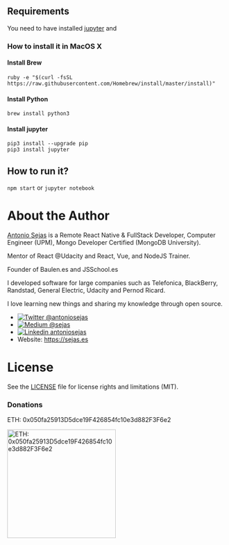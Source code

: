 ## Requirements
You need to have installed [jupyter](https://github.com/jupyter/jupyter) and 
### How to install it in MacOS X
#### Install Brew
```
ruby -e "$(curl -fsSL https://raw.githubusercontent.com/Homebrew/install/master/install)"
```
#### Install Python
```
brew install python3
```
#### Install jupyter
```
pip3 install --upgrade pip
pip3 install jupyter
```

## How to run it?
`npm start` or `jupyter notebook`

# About the Author
[Antonio Sejas](https://sejas.es) is a Remote React Native & FullStack Developer, Computer Engineer (UPM), Mongo Developer Certified (MongoDB University).

Mentor of React @Udacity and React, Vue, and NodeJS Trainer.

Founder of Baulen.es and JSSchool.es

I developed software for large companies such as Telefonica, BlackBerry, Randstad, General Electric, Udacity and Pernod Ricard.

I love learning new things and sharing my knowledge through open source.

- [![Twitter](https://raw.githubusercontent.com/adamfairhead/webicons/master/webicons/webicon-twitter-s.png) @antoniosejas](http://bit.ly/2A1yeOT)
- [![Medium](https://raw.githubusercontent.com/adamfairhead/webicons/master/webicons/webicon-medium-s.png) @sejas](http://bit.ly/2NyXDBw)
- [![Linkedin](https://raw.githubusercontent.com/adamfairhead/webicons/master/webicons/webicon-linkedin-s.png) antoniosejas](http://bit.ly/2LghNDK)
- Website: https://sejas.es

# License
See the [LICENSE](LICENSE) file for license rights and limitations (MIT).

### Donations
ETH: 0x050fa25913D5dce19F426854fc10e3d882F3F6e2

<img src="https://sejas.es/img/0x050fa25913D5dce19F426854fc10e3d882F3F6e2.png" alt="ETH: 0x050fa25913D5dce19F426854fc10e3d882F3F6e2" width="250" height="250" />
